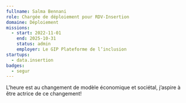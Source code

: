 ```yaml
---
fullname: Salma Bennani
role: Chargée de déploiement pour RDV-Insertion
domaine: Déploiement
missions:
  - start: 2022-11-01
    end: 2025-10-31
    status: admin
    employer: Le GIP Plateforme de l’inclusion
startups:
  - data.insertion
badges:
  - segur
---
```


L'heure est au changement de modèle économique et sociétal, j’aspire à être actrice de ce changement!
